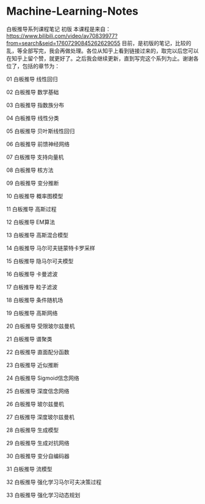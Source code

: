 # Machine-Learning-Notes

白板推导系列课程笔记 初版
本课程是来自： <https://www.bilibili.com/video/av70839977?from=search&seid=17607290845262629055> 目前，是初版的笔记，比较的乱，等全部写完，我会再做处理。各位从知乎上看到链接过来的，取完以后您可以在知乎上留个赞，就更好了。之后我会继续更新，直到写完这个系列为止。谢谢各位了，包括的章节为：

01 白板推导 线性回归

02 白板推导 数学基础

03 白板推导 指数族分布

04 白板推导 线性分类

05 白板推导 贝叶斯线性回归

06 白板推导 前馈神经网络

07 白板推导 支持向量机

08 白板推导 核方法

09 白板推导 变分推断

10 白板推导 概率图模型

11 白板推导 高斯过程

12 白板推导 EM算法

13 白板推导 高斯混合模型

14 白板推导 马尔可夫链蒙特卡罗采样

15 白板推导 隐马尔可夫模型

16 白板推导 卡曼滤波

17 白板推导 粒子滤波

18 白板推导 条件随机场

19 白板推导 高斯网络

20 白板推导 受限玻尔兹曼机

21 白板推导 谱聚类

22 白板推导 直面配分函数

23 白板推导 近似推断

24 白板推导 Sigmoid信念网络

25 白板推导 深度信念网络

26 白板推导 玻尔兹曼机

27 白板推导 深度玻尔兹曼机

28 白板推导 生成模型

29 白板推导 生成对抗网络

30 白板推导 变分自编码器

31 白板推导 流模型

32 白板推导 强化学习马尔可夫决策过程

33 白板推导 强化学习动态规划
